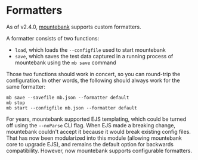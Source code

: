 # Formatters

As of v2.4.0, [mountebank](https://github.com/bbyars/mountebank) supports custom formatters.

A formatter consists of two functions:
* `load`, which loads the `--configfile` used to start mountebank
* `save`, which saves the test data captured in a running process of mountebank using the `mb save` command

Those two functions should work in concert, so you can round-trip the configuration. In other words, the
following should always work for the same formatter:

````
mb save --savefile mb.json --formatter default
mb stop
mb start --configfile mb.json --formatter default
````

For years, mountebank supported EJS templating, which could be turned off using the `--noParse` CLI flag.
When EJS made a breaking change, mountebank couldn't accept it because it would break existing config files.
That has now been modularized into this module (allowing mountebank core to upgrade EJS), and remains
the default option for backwards compatibility. However, now mountebank supports configurable formatters.
